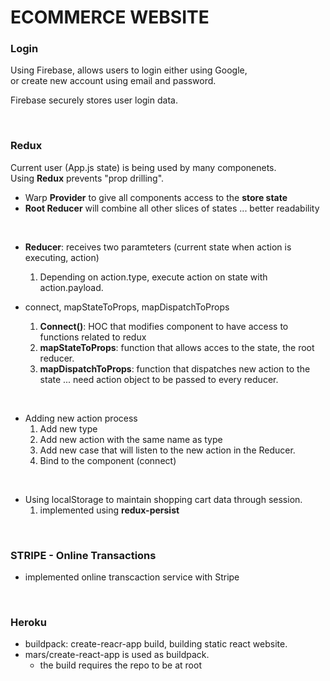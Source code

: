 # ECOMMERCE WEBSITE

### Login

Using Firebase, allows users to login either using Google, <br>
or create new account using email and password.

Firebase securely stores user login data.

<br>

### Redux

Current user (App.js state) is being used by many componenets. <br>
Using **Redux** prevents "prop drilling".

- Warp **Provider** to give all components access to the **store state**
- **Root Reducer** will combine all other slices of states ... better readability

<br>

- **Reducer**: receives two paramteters (current state when action is executing, action)

  1. Depending on action.type, execute action on state with action.payload.

- connect, mapStateToProps, mapDispatchToProps
  1. **Connect()**: HOC that modifies component to have access to functions related to redux
  2. **mapStateToProps**: function that allows acces to the state, the root reducer.
  3. **mapDispatchToProps**: function that dispatches new action to the state ... need action object to be passed to every reducer.

<br>

- Adding new action process
  1.  Add new type
  2.  Add new action with the same name as type
  3.  Add new case that will listen to the new action in the Reducer.
  4.  Bind to the component (connect)

<br>

- Using localStorage to maintain shopping cart data through session.
  1. implemented using **redux-persist**

<br>

### STRIPE - Online Transactions

- implemented online transcaction service with Stripe

<br>

### Heroku

- buildpack: create-reacr-app build, building static react website.
- mars/create-react-app is used as buildpack.
  - the build requires the repo to be at root
